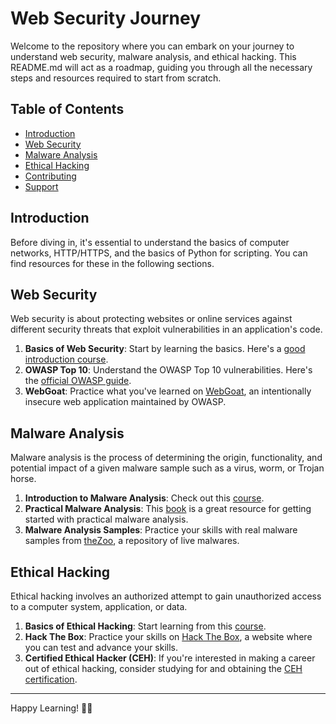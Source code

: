 # Web Security Journey

Welcome to the repository where you can embark on your journey to understand web security, malware analysis, and ethical hacking. This README.md will act as a roadmap, guiding you through all the necessary steps and resources required to start from scratch.

## Table of Contents

- [Introduction](#Introduction)
- [Web Security](#Web-Security)
- [Malware Analysis](#Malware-Analysis)
- [Ethical Hacking](#Ethical-Hacking)
- [Contributing](#Contributing)
- [Support](#Support)

## Introduction

Before diving in, it's essential to understand the basics of computer networks, HTTP/HTTPS, and the basics of Python for scripting. You can find resources for these in the following sections.

## Web Security

Web security is about protecting websites or online services against different security threats that exploit vulnerabilities in an application's code. 

1. **Basics of Web Security**: Start by learning the basics. Here's a [good introduction course](https://www.coursera.org/learn/web-security-fundamentals).
2. **OWASP Top 10**: Understand the OWASP Top 10 vulnerabilities. Here's the [official OWASP guide](https://owasp.org/www-project-top-ten/).
3. **WebGoat**: Practice what you've learned on [WebGoat](https://www.owasp.org/index.php/Category:OWASP_WebGoat_Project), an intentionally insecure web application maintained by OWASP.

## Malware Analysis

Malware analysis is the process of determining the origin, functionality, and potential impact of a given malware sample such as a virus, worm, or Trojan horse. 

1. **Introduction to Malware Analysis**: Check out this [course](https://www.udemy.com/course/malware-analysis-course/).
2. **Practical Malware Analysis**: This [book](https://nostarch.com/malware) is a great resource for getting started with practical malware analysis.
3. **Malware Analysis Samples**: Practice your skills with real malware samples from [theZoo](http://thezoo.morirt.com/), a repository of live malwares.

## Ethical Hacking

Ethical hacking involves an authorized attempt to gain unauthorized access to a computer system, application, or data.

1. **Basics of Ethical Hacking**: Start learning from this [course](https://www.udemy.com/course/learn-ethical-hacking-from-scratch/).
2. **Hack The Box**: Practice your skills on [Hack The Box](https://www.hackthebox.eu/), a website where you can test and advance your skills.
3. **Certified Ethical Hacker (CEH)**: If you're interested in making a career out of ethical hacking, consider studying for and obtaining the [CEH certification](https://www.eccouncil.org/programs/certified-ethical-hacker-ceh/).

---
Happy Learning! 👨‍💻
